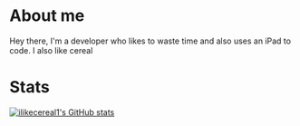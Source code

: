 # About me
Hey there, I'm a developer who likes to waste time and also uses an iPad to code. I also like cereal

# Stats
[![ilikecereal1's GitHub stats](https://github-readme-stats.vercel.app/api?username=ilikecereal1)](https://github.com/anuraghazra/github-readme-stats)
